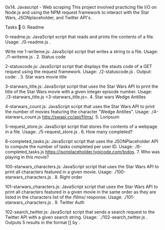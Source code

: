 0x14. Javascript - Web scraping This project involved practicing file I/O on Node.js and using the NPM request framework to interact with the Star Wars, JSONplaceholder, and Twitter API's.

Tasks 📃 0. Readme

0-readme.js: JavaScript script that reads and prints the contents of a file. Usage: ./0-readme.js .

Write me
1-writeme.js: JavaScript script that writes a string to a file. Usage: ./1-writeme.js . 2. Status code

2-statuscode.js: JavaScript script that displays the stauts code of a GET request using the request framework. Usage: ./2-statuscode.js . Output: code: . 3. Star wars movie title

3-starwars_title.js: JavaScript script that uses the Star Wars API to print the title of the Star Wars movie with a given integer episode number. Usage: ./3-starwars_title.js <3-starwars_title.js>. 4. Star wars Wedge Antilles

4-starwars_count.js: JavaScript script that uses the Star Wars API to print the number of movies featuring the character "Wedge Antilles". Usage: ./4-starwars_count.js http://swapi.co/api/films/. 5. Loripsum

5-request_store.js: JavaScript script that stores the contents of a webpage in a file. Usage: ./5-request_store.js . 6. How many completed?

6-completed_tasks.js: JavaScript script that uses the JSONPlaceholder API to compute the number of tasks completed per user ID. Usage: ./6-completed_tasks.js https://jsonplaceholder.typicode.com/todos. 7. Who was playing in this movie?

100-starwars_characters.js: JavaScript script that uses the Star Wars API to print all characters featured in a given movie. Usage: ./100-starwars_characters.js . 8. Right order

101-starwars_characters.js: JavaScript script that uses the Star Wars API to print all characters featured in a given movie in the same order as they are listed in the characters list of the /films/ response. Usage: ./101-starwars_characters.js . 9. Twitter Auth

102-search_twitter.js: JavaScript script that sends a search request to the Twitter API with a given search string. Usage: `./102-search_twitter.js . Outputs 5 results in the format [] by .
